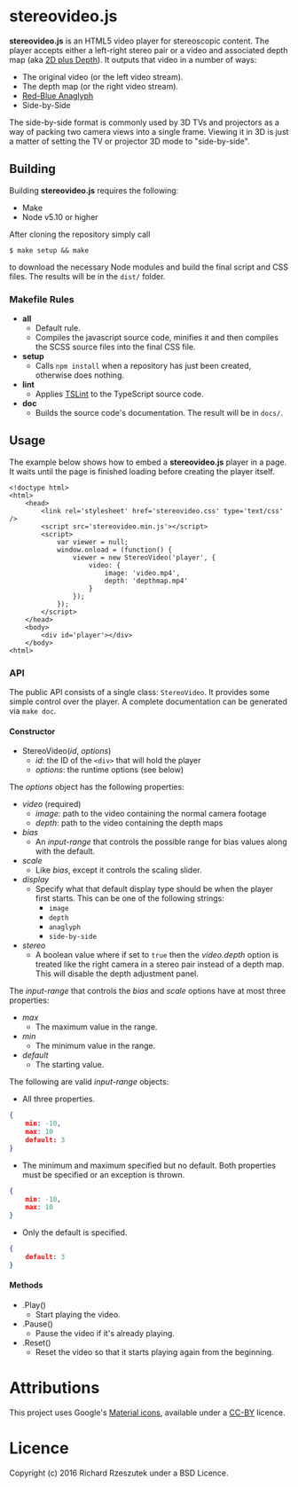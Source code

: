 # stereovideo.js

**stereovideo.js** is an HTML5 video player for stereoscopic content.  The
player accepts either a left-right stereo pair or a video and associated depth
map (aka [2D plus Depth](https://en.wikipedia.org/wiki/2D-plus-depth)).
It outputs that video in a number of ways:

 * The original video (or the left video stream).
 * The depth map (or the right video stream).
 * [Red-Blue Anaglyph](https://en.wikipedia.org/wiki/Anaglyph_3D)
 * Side-by-Side

The side-by-side format is commonly used by 3D TVs and projectors as a way of
packing two camera views into a single frame.  Viewing it in 3D is just a
matter of setting the TV or projector 3D mode to "side-by-side".

## Building

Building **stereovideo.js** requires the following:

 * Make
 * Node v5.10 or higher

After cloning the repository simply call

```
$ make setup && make
```

to download the necessary Node modules and build the final script and CSS
files.  The results will be in the `dist/` folder.

### Makefile Rules

* **all**
    - Default rule.
    - Compiles the javascript source code, minifies it and then compiles the
      SCSS source files into the final CSS file.
* **setup**
    - Calls `npm install` when a repository has just been created, otherwise
      does nothing.
* **lint**
    - Applies [TSLint](http://palantir.github.io/tslint/) to the TypeScript
      source code.
* **doc**
    - Builds the source code's documentation.  The result will be in `docs/`.

## Usage

The example below shows how to embed a **stereovideo.js** player in a page.  It
waits until the page is finished loading before creating the player itself.

```
<!doctype html>
<html>
    <head>
        <link rel='stylesheet' href='stereovideo.css' type='text/css' />
        <script src='stereovideo.min.js'></script>
        <script>
            var viewer = null;
            window.onload = (function() {
                viewer = new StereoVideo('player', {
                    video: {
                        image: 'video.mp4',
                        depth: 'depthmap.mp4'
                    }
                });
            });
        </script>
    </head>
    <body>
        <div id='player'></div>
    </body>
<html>
```

### API

The public API consists of a single class: `StereoVideo`.  It provides some
simple control over the player.  A complete documentation can be generated via
`make doc`.

#### Constructor

* StereoVideo(*id*, *options*)
    - *id*: the ID of the `<div>` that will hold the player
    - *options*: the runtime options (see below)

The *options* object has the following properties:
* *video* (required)
    * *image*: path to the video containing the normal camera footage
    * *depth*: path to the video containing the depth maps
* *bias*
    * An *input-range* that controls the possible range for bias values along
      with the default.
* *scale*
    * Like *bias*, except it controls the scaling slider.
* *display*
    * Specify what that default display type should be when the player first
      starts.  This can be one of the following strings:
      - `image`
      - `depth`
      - `anaglyph`
      - `side-by-side`
* *stereo*
    * A boolean value where if set to `true` then the *video.depth* option is
      treated like the right camera in a stereo pair instead of a depth map.
      This will disable the depth adjustment panel.

The *input-range* that controls the *bias* and *scale* options have at most
three properties:
 * *max*
    * The maximum value in the range.
 * *min*
    * The minimum value in the range.
 * *default*
    * The starting value.

The following are valid *input-range* objects:

* All three properties.
```json
{
    min: -10,
    max: 10
    default: 3
}
```

* The minimum and maximum specified but no default.  Both properties must be
  specified or an exception is thrown.
```json
{
    min: -10,
    max: 10
}
```

* Only the default is specified.
```json
{
    default: 3
}
```

#### Methods

* .Play()
    * Start playing the video.
* .Pause()
    * Pause the video if it's already playing.
* .Reset()
    * Reset the video so that it starts playing again from the beginning.

# Attributions

This project uses Google's [Material icons](https://design.google.com/icons/),
available under a [CC-BY](https://creativecommons.org/licenses/by/4.0/)
licence.

# Licence

Copyright (c) 2016 Richard Rzeszutek under a BSD Licence.
